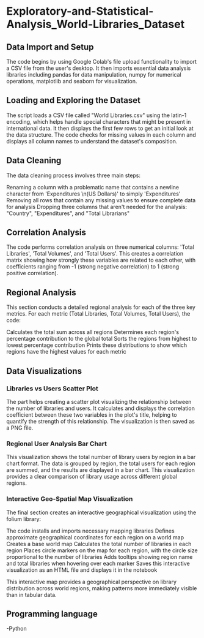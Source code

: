# Exploratory-and-Statistical-Analysis_World-Libraries_Dataset

## Data Import and Setup

The code begins by using Google Colab's file upload functionality to import a CSV file from the user's desktop. It then imports essential data analysis libraries including pandas for data manipulation, numpy for numerical operations, matplotlib and seaborn for visualization.

## Loading and Exploring the Dataset
The script loads a CSV file called "World Libraries.csv" using the latin-1 encoding, which helps handle special characters that might be present in international data. It then displays the first few rows to get an initial look at the data structure. The code checks for missing values in each column and displays all column names to understand the dataset's composition.

## Data Cleaning
The data cleaning process involves three main steps:

Renaming a column with a problematic name that contains a newline character from 'Expenditures \n(US Dollars)' to simply 'Expenditures'
Removing all rows that contain any missing values to ensure complete data for analysis
Dropping three columns that aren't needed for the analysis: "Country", "Expenditures", and "Total Librarians"

## Correlation Analysis
The code performs correlation analysis on three numerical columns: 'Total Libraries', 'Total Volumes', and 'Total Users'. This creates a correlation matrix showing how strongly these variables are related to each other, with coefficients ranging from -1 (strong negative correlation) to 1 (strong positive correlation).

## Regional Analysis
This section conducts a detailed regional analysis for each of the three key metrics. For each metric (Total Libraries, Total Volumes, Total Users), the code:

Calculates the total sum across all regions
Determines each region's percentage contribution to the global total
Sorts the regions from highest to lowest percentage contribution
Prints these distributions to show which regions have the highest values for each metric

## Data Visualizations 

### Libraries vs Users Scatter Plot
The part helps creating a scatter plot visualizing the relationship between the number of libraries and users. It calculates and displays the correlation coefficient between these two variables in the plot's title, helping to quantify the strength of this relationship. The visualization is then saved as a PNG file.

### Regional User Analysis Bar Chart
This visualization shows the total number of library users by region in a bar chart format. The data is grouped by region, the total users for each region are summed, and the results are displayed in a bar chart. This visualization provides a clear comparison of library usage across different global regions.

### Interactive Geo-Spatial Map Visualization
The final section creates an interactive geographical visualization using the folium library:

The code installs and imports necessary mapping libraries
Defines approximate geographical coordinates for each region on a world map
Creates a base world map
Calculates the total number of libraries in each region
Places circle markers on the map for each region, with the circle size proportional to the number of libraries
Adds tooltips showing region name and total libraries when hovering over each marker
Saves this interactive visualization as an HTML file and displays it in the notebook

This interactive map provides a geographical perspective on library distribution across world regions, making patterns more immediately visible than in tabular data.

## Programming language
-Python
